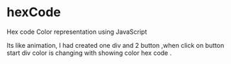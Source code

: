 # hexCode
Hex code Color representation using JavaScript  

 Its like animation, I had created one div and 2 button ,when click on button start 
 div color is changing with showing color hex code .
 
